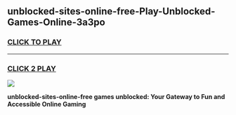 
## unblocked-sites-online-free-Play-Unblocked-Games-Online-3a3po
<h3>
<a href="https://premium76.site?title=unblocked-sites-online-free&ref=25A">CLICK TO PLAY</a></h3>
<hr>

<h3>
<a href="https://premium76.site?title=unblocked-sites-online-free&ref=25A">CLICK 2 PLAY</a>
  
</h3>

<a href="https://premium76.site?title=unblocked-sites-online-free&ref=25A"><img src="https://clearcache.store/games.png"></a>


**unblocked-sites-online-free games unblocked: Your Gateway to Fun and Accessible Online Gaming**
